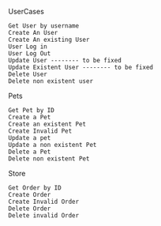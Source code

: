 UserCases

    Get User by username
    Create An User
    Create An existing User
    User Log in
    User Log Out
    Update User -------- to be fixed
    Update Existent User -------- to be fixed
    Delete User
    Delete non existent user


Pets

    Get Pet by ID
    Create a Pet
    Create an existent Pet
    Create Invalid Pet
    Update a pet
    Update a non existent Pet
    Delete a Pet
    Delete non existent Pet

Store

    Get Order by ID
    Create Order
    Create Invalid Order
    Delete Order
    Delete invalid Order
